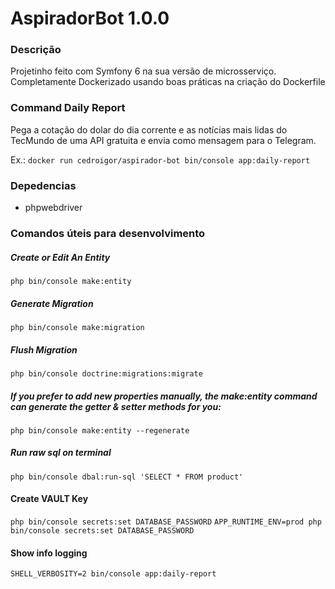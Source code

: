 # AspiradorBot 1.0.0

### Descrição
Projetinho feito com Symfony 6 na sua versão de microsserviço.
Completamente Dockerizado usando boas práticas na criação do Dockerfile

### Command Daily Report
Pega a cotação do dolar do dia corrente e as notícias mais lidas do TecMundo de uma API gratuita e envia como mensagem para o Telegram.

Ex.:
`docker run cedroigor/aspirador-bot bin/console app:daily-report`

### Depedencias 
- phpwebdriver


### Comandos úteis para desenvolvimento
##### Create or Edit An Entity
`php bin/console make:entity`

##### Generate Migration
`php bin/console make:migration`

##### Flush Migration
`php bin/console doctrine:migrations:migrate`

##### If you prefer to add new properties manually, the make:entity command can generate the getter & setter methods for you:
`php bin/console make:entity --regenerate`

##### Run raw sql on terminal
`php bin/console dbal:run-sql 'SELECT * FROM product'`


#### Create VAULT Key
`php bin/console secrets:set DATABASE_PASSWORD`
`APP_RUNTIME_ENV=prod php bin/console secrets:set DATABASE_PASSWORD`


#### Show info logging
`SHELL_VERBOSITY=2 bin/console app:daily-report`